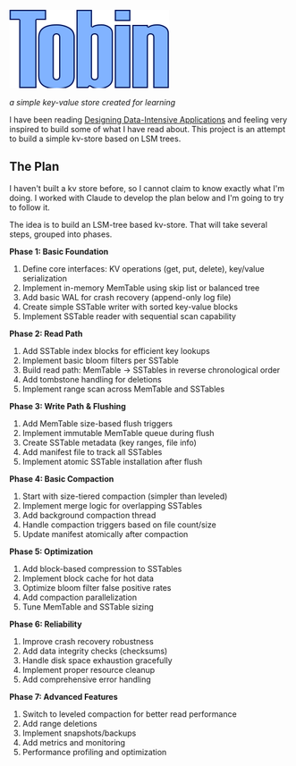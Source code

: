 ![tobin](logo.png)

_a simple key-value store created for learning_

I have been reading [Designing Data-Intensive Applications](https://www.oreilly.com/library/view/designing-data-intensive-applications/9781491903063/) and feeling very inspired to build some of what I have read about. This project is an attempt to build a simple kv-store based on LSM trees.

## The Plan

I haven't built a kv store before, so I cannot claim to know exactly what I'm doing. I worked with Claude to develop the plan below and I'm going to try to follow it.

The idea is to build an LSM-tree based kv-store. That will take several steps, grouped into phases.

**Phase 1: Basic Foundation**
1. Define core interfaces: KV operations (get, put, delete), key/value serialization
2. Implement in-memory MemTable using skip list or balanced tree
3. Add basic WAL for crash recovery (append-only log file)
4. Create simple SSTable writer with sorted key-value blocks
5. Implement SSTable reader with sequential scan capability

**Phase 2: Read Path**
1. Add SSTable index blocks for efficient key lookups
2. Implement basic bloom filters per SSTable
3. Build read path: MemTable → SSTables in reverse chronological order
4. Add tombstone handling for deletions
5. Implement range scan across MemTable and SSTables

**Phase 3: Write Path & Flushing**
1. Add MemTable size-based flush triggers
2. Implement immutable MemTable queue during flush
3. Create SSTable metadata (key ranges, file info)
4. Add manifest file to track all SSTables
5. Implement atomic SSTable installation after flush

**Phase 4: Basic Compaction**
1. Start with size-tiered compaction (simpler than leveled)
2. Implement merge logic for overlapping SSTables
3. Add background compaction thread
4. Handle compaction triggers based on file count/size
5. Update manifest atomically after compaction

**Phase 5: Optimization**
1. Add block-based compression to SSTables
2. Implement block cache for hot data
3. Optimize bloom filter false positive rates
4. Add compaction parallelization
5. Tune MemTable and SSTable sizing

**Phase 6: Reliability**
1. Improve crash recovery robustness
2. Add data integrity checks (checksums)
3. Handle disk space exhaustion gracefully
4. Implement proper resource cleanup
5. Add comprehensive error handling

**Phase 7: Advanced Features**
1. Switch to leveled compaction for better read performance
2. Add range deletions
3. Implement snapshots/backups
4. Add metrics and monitoring
5. Performance profiling and optimization

